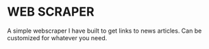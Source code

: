 # WEB SCRAPER

A simple webscraper I have built to get links to news articles. Can be customized for whatever you need.
